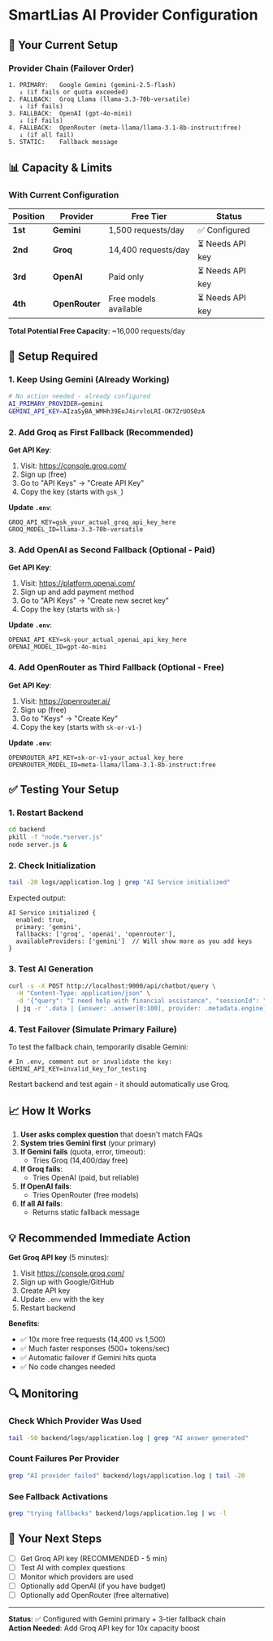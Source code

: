 # SmartLias AI Provider Configuration

## 🎯 Your Current Setup

### Provider Chain (Failover Order)
```
1. PRIMARY:   Google Gemini (gemini-2.5-flash)
   ↓ (if fails or quota exceeded)
2. FALLBACK:  Groq Llama (llama-3.3-70b-versatile)
   ↓ (if fails)
3. FALLBACK:  OpenAI (gpt-4o-mini)
   ↓ (if fails)
4. FALLBACK:  OpenRouter (meta-llama/llama-3.1-8b-instruct:free)
   ↓ (if all fail)
5. STATIC:    Fallback message
```

## 📊 Capacity & Limits

### With Current Configuration

| Position | Provider | Free Tier | Status |
|----------|----------|-----------|--------|
| **1st** | **Gemini** | 1,500 requests/day | ✅ Configured |
| **2nd** | **Groq** | 14,400 requests/day | ⏳ Needs API key |
| **3rd** | **OpenAI** | Paid only | ⏳ Needs API key |
| **4th** | **OpenRouter** | Free models available | ⏳ Needs API key |

**Total Potential Free Capacity**: ~16,000 requests/day

## 🔧 Setup Required

### 1. Keep Using Gemini (Already Working)
```bash
# No action needed - already configured
AI_PRIMARY_PROVIDER=gemini
GEMINI_API_KEY=AIzaSyBA_WMHh39EoJ4irvloLRI-OK7ZrUOS0zA
```

### 2. Add Groq as First Fallback (Recommended)

**Get API Key**:
1. Visit: https://console.groq.com/
2. Sign up (free)
3. Go to "API Keys" → "Create API Key"
4. Copy the key (starts with `gsk_`)

**Update `.env`**:
```env
GROQ_API_KEY=gsk_your_actual_groq_api_key_here
GROQ_MODEL_ID=llama-3.3-70b-versatile
```

### 3. Add OpenAI as Second Fallback (Optional - Paid)

**Get API Key**:
1. Visit: https://platform.openai.com/
2. Sign up and add payment method
3. Go to "API Keys" → "Create new secret key"
4. Copy the key (starts with `sk-`)

**Update `.env`**:
```env
OPENAI_API_KEY=sk-your_actual_openai_api_key_here
OPENAI_MODEL_ID=gpt-4o-mini
```

### 4. Add OpenRouter as Third Fallback (Optional - Free)

**Get API Key**:
1. Visit: https://openrouter.ai/
2. Sign up (free)
3. Go to "Keys" → "Create Key"
4. Copy the key (starts with `sk-or-v1-`)

**Update `.env`**:
```env
OPENROUTER_API_KEY=sk-or-v1-your_actual_key_here
OPENROUTER_MODEL_ID=meta-llama/llama-3.1-8b-instruct:free
```

## ✅ Testing Your Setup

### 1. Restart Backend
```bash
cd backend
pkill -f "node.*server.js"
node server.js &
```

### 2. Check Initialization
```bash
tail -20 logs/application.log | grep "AI Service initialized"
```

Expected output:
```
AI Service initialized {
  enabled: true,
  primary: 'gemini',
  fallbacks: ['groq', 'openai', 'openrouter'],
  availableProviders: ['gemini']  // Will show more as you add keys
}
```

### 3. Test AI Generation
```bash
curl -s -X POST http://localhost:9000/api/chatbot/query \
  -H "Content-Type: application/json" \
  -d '{"query": "I need help with financial assistance", "sessionId": "test-chain"}' \
  | jq -r '.data | {answer: .answer[0:100], provider: .metadata.engine}'
```

### 4. Test Failover (Simulate Primary Failure)

To test the fallback chain, temporarily disable Gemini:
```env
# In .env, comment out or invalidate the key:
GEMINI_API_KEY=invalid_key_for_testing
```

Restart backend and test again - it should automatically use Groq.

## 📈 How It Works

1. **User asks complex question** that doesn't match FAQs
2. **System tries Gemini first** (your primary)
3. **If Gemini fails** (quota, error, timeout):
   - Tries Groq (14,400/day free)
4. **If Groq fails**:
   - Tries OpenAI (paid, but reliable)
5. **If OpenAI fails**:
   - Tries OpenRouter (free models)
6. **If all AI fails**:
   - Returns static fallback message

## 💡 Recommended Immediate Action

**Get Groq API key** (5 minutes):
1. Visit https://console.groq.com/
2. Sign up with Google/GitHub
3. Create API key
4. Update `.env` with the key
5. Restart backend

**Benefits**:
- ✅ 10x more free requests (14,400 vs 1,500)
- ✅ Much faster responses (500+ tokens/sec)
- ✅ Automatic failover if Gemini hits quota
- ✅ No code changes needed

## 🔍 Monitoring

### Check Which Provider Was Used
```bash
tail -50 backend/logs/application.log | grep "AI answer generated"
```

### Count Failures Per Provider
```bash
grep "AI provider failed" backend/logs/application.log | tail -20
```

### See Fallback Activations
```bash
grep "trying fallbacks" backend/logs/application.log | wc -l
```

## 🎯 Your Next Steps

- [ ] Get Groq API key (RECOMMENDED - 5 min)
- [ ] Test AI with complex questions
- [ ] Monitor which providers are used
- [ ] Optionally add OpenAI (if you have budget)
- [ ] Optionally add OpenRouter (free alternative)

---

**Status**: ✅ Configured with Gemini primary + 3-tier fallback chain  
**Action Needed**: Add Groq API key for 10x capacity boost
